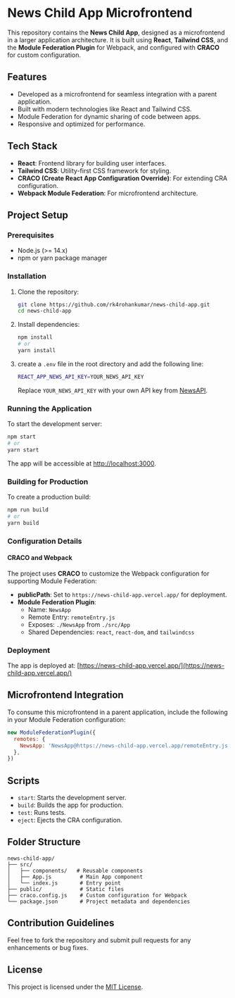 # News Child App Microfrontend

This repository contains the **News Child App**, designed as a microfrontend in a larger application architecture. It is built using **React**, **Tailwind CSS**, and the **Module Federation Plugin** for Webpack, and configured with **CRACO** for custom configuration.

## Features
- Developed as a microfrontend for seamless integration with a parent application.
- Built with modern technologies like React and Tailwind CSS.
- Module Federation for dynamic sharing of code between apps.
- Responsive and optimized for performance.

## Tech Stack
- **React**: Frontend library for building user interfaces.
- **Tailwind CSS**: Utility-first CSS framework for styling.
- **CRACO (Create React App Configuration Override)**: For extending CRA configuration.
- **Webpack Module Federation**: For microfrontend architecture.

## Project Setup

### Prerequisites
- Node.js (>= 14.x)
- npm or yarn package manager

### Installation
1. Clone the repository:
   ```bash
   git clone https://github.com/rk4rohankumar/news-child-app.git
   cd news-child-app
   ```

2. Install dependencies:
   ```bash
   npm install
   # or
   yarn install
   ```
3. create a `.env` file in the root directory and add the following line:
   ```bash
   REACT_APP_NEWS_API_KEY=YOUR_NEWS_API_KEY
   ```
   Replace `YOUR_NEWS_API_KEY` with your own API key from [NewsAPI](https://newsapi.org/).

### Running the Application
To start the development server:
```bash
npm start
# or
yarn start
```
The app will be accessible at [http://localhost:3000](http://localhost:3000).

### Building for Production
To create a production build:
```bash
npm run build
# or
yarn build
```

### Configuration Details
#### CRACO and Webpack
The project uses **CRACO** to customize the Webpack configuration for supporting Module Federation:
- **publicPath**: Set to `https://news-child-app.vercel.app/` for deployment.
- **Module Federation Plugin**:
  - Name: `NewsApp`
  - Remote Entry: `remoteEntry.js`
  - Exposes: `./NewsApp` from `./src/App`
  - Shared Dependencies: `react`, `react-dom`, and `tailwindcss`

### Deployment
The app is deployed at: [https://news-child-app.vercel.app/](https://news-child-app.vercel.app/)

## Microfrontend Integration
To consume this microfrontend in a parent application, include the following in your Module Federation configuration:
```javascript
new ModuleFederationPlugin({
  remotes: {
    NewsApp: 'NewsApp@https://news-child-app.vercel.app/remoteEntry.js',
  },
})
```

## Scripts
- `start`: Starts the development server.
- `build`: Builds the app for production.
- `test`: Runs tests.
- `eject`: Ejects the CRA configuration.

## Folder Structure
```
news-child-app/
├── src/
│   ├── components/   # Reusable components
│   ├── App.js         # Main App component
│   └── index.js       # Entry point
├── public/            # Static files
├── craco.config.js    # Custom configuration for Webpack
└── package.json       # Project metadata and dependencies
```

## Contribution Guidelines
Feel free to fork the repository and submit pull requests for any enhancements or bug fixes.

## License
This project is licensed under the [MIT License](LICENSE).

